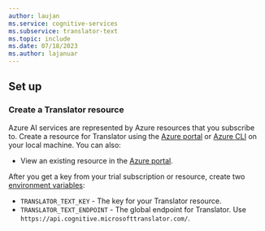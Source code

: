 ```yaml
---
author: laujan
ms.service: cognitive-services
ms.subservice: translator-text
ms.topic: include
ms.date: 07/18/2023
ms.author: lajanuar
---
```

## Set up

### Create a Translator resource

Azure AI services are represented by Azure resources that you subscribe to. Create a resource for Translator using the [Azure portal](../../multi-service-resource.md?pivots=azportald) or [Azure CLI](../../multi-service-resource.md?pivots=azcli) on your local machine. You can also:

* View an existing resource in the [Azure portal](https://portal.azure.com/).

After you get a key from your trial subscription or resource, create two [environment variables](../../multi-service-resource.md?pivots=azportal#configure-an-environment-variable-for-authentication):

* `TRANSLATOR_TEXT_KEY` - The key for your Translator resource.
* `TRANSLATOR_TEXT_ENDPOINT` - The global endpoint for Translator. Use `https://api.cognitive.microsofttranslator.com/`.
